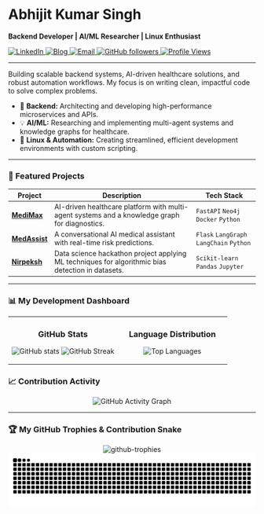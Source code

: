 # Abhijit Kumar Singh

**Backend Developer | AI/ML Researcher | Linux Enthusiast**

<p align="left">
  <a href="https://www.linkedin.com/in/your-linkedin-profile" target="_blank">
    <img alt="LinkedIn" src="https://img.shields.io/badge/LinkedIn-0077B5?style=for-the-badge&logo=linkedin&logoColor=white" />
  </a>
  <a href="https://your-blog-url.com/" target="_blank">
    <img alt="Blog" src="https://img.shields.io/badge/Blog-000000?style=for-the-badge&logo=medium&logoColor=white" />
  </a>
  <a href="mailto:your.email@example.com">
    <img alt="Email" src="https://img.shields.io/badge/Email-D14836?style=for-the-badge&logo=gmail&logoColor=white" />
  </a>
  <a href="https://github.com/IAteNoodles?tab=followers">
    <img alt="GitHub followers" src="https://img.shields.io/github/followers/IAteNoodles?style=for-the-badge&logo=github&label=Followers">
  </a>
  <a href="https://komarev.com/ghpvc/?username=IAteNoodles">
    <img src="https://komarev.com/ghpvc/?username=IAteNoodles&color=blueviolet&style=for-the-badge" alt="Profile Views"/>
  </a>
</p>

---

Building scalable backend systems, AI-driven healthcare solutions, and robust automation workflows. My focus is on writing clean, impactful code to solve complex problems.

- 🎯 **Backend:** Architecting and developing high-performance microservices and APIs.
- 💡 **AI/ML:** Researching and implementing multi-agent systems and knowledge graphs for healthcare.
- 🐧 **Linux & Automation:** Creating streamlined, efficient development environments with custom scripting.

---

### 🚀 Featured Projects

| Project                                               | Description                                                                                             | Tech Stack                                           |
| ----------------------------------------------------- | ------------------------------------------------------------------------------------------------------- | ---------------------------------------------------- |
| [**MediMax**](https://github.com/IAteNoodles/MediMax)     | AI-driven healthcare platform with multi-agent systems and a knowledge graph for diagnostics.         | `FastAPI` `Neo4j` `Docker` `Python`                  |
| [**MedAssist**](https://github.com/IAteNoodles/MedAssist) | A conversational AI medical assistant with real-time risk predictions.                                  | `Flask` `LangGraph` `LangChain` `Python`             |
| [**Nirpeksh**](https://github.com/IAteNoodles/Nirpeksh)   | Data science hackathon project applying ML techniques for algorithmic bias detection in datasets.       | `Scikit-learn` `Pandas` `Jupyter`                    |

---

### 📊 My Development Dashboard

<table>
  <tr>
    <td valign="top" width="50%">
      <h3 align="center">GitHub Stats</h3>
      <p align="center">
        <img src="https://github-stats-brown-nu.vercel.app/api?username=IAteNoodles&show_icons=true&theme=radical&hide_border=true&count_private=true" alt="GitHub stats" />
        <img src="https://github-readme-streak-stats-delta-gray.vercel.app/?user=IAteNoodles&theme=radical&hide_border=true" alt="GitHub Streak" />
      </p>
    </td>
    <td valign="top" width="50%">
      <h3 align="center">Language Distribution</h3>
      <p align="center">
        <img src="https://github-stats-brown-nu.vercel.app/api/top-langs/?username=IAteNoodles&theme=radical&hide_border=true" alt="Top Languages" />
      </p>
    </td>
  </tr>
</table>

### 📈 Contribution Activity

<p align="center">
  <img src="https://github-readme-activity-graph.vercel.app/graph?username=IAteNoodles&theme=radical&hide_border=true&hide_title=true&line=8F44FD&point=FFFFFF&area=true&area_color=8F44FD&height=120" alt="GitHub Activity Graph"/>
</p>

---

### 🏆 My GitHub Trophies & Contribution Snake

<p align="center">
  <img src="https://github-profile-trophy.vercel.app/?username=IAteNoodles&theme=radical&column=7&margin-w=15&margin-h=15" alt="github-trophies" />
  <br>
  <img src="https://raw.githubusercontent.com/IAteNoodles/IAteNoodles/output/github-contribution-grid-snake.svg" alt="Contribution Snake"/>
</p>
